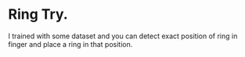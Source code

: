 # Ring Try.
I trained with some dataset and you can detect exact position of ring in finger and place a ring in that position.
